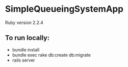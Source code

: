 # SimpleQueueingSystemApp

Ruby version
2.2.4

## To run locally:

* bundle install
* bundle exec rake db:create db:migrate
* rails server
